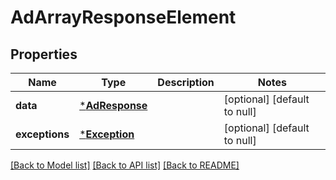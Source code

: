 # AdArrayResponseElement

## Properties
Name | Type | Description | Notes
------------ | ------------- | ------------- | -------------
**data** | [***AdResponse**](AdResponse.md) |  | [optional] [default to null]
**exceptions** | [***Exception**](Exception.md) |  | [optional] [default to null]

[[Back to Model list]](../README.md#documentation-for-models) [[Back to API list]](../README.md#documentation-for-api-endpoints) [[Back to README]](../README.md)


